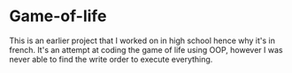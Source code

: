 # Game-of-life

This is an earlier project that I worked on in high school hence why it's in french. It's an attempt at coding the game of life using OOP, however I was never able to find the write order to execute everything.
